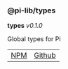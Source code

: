 ### @pi-lib/types

**types** _v0.1.0_

Global types for Pi

<table>
  <tbody>
    <tr>
      <td><a href="https://www.npmjs.com/package/@pi-lib/types" target="_blank">NPM</a></td>
      <td><a href="https://github.com/lancerael/pi/tree/main/src/src/types" target="_blank">Github</a></td>
    </tr>
  </tbody>
</table>
